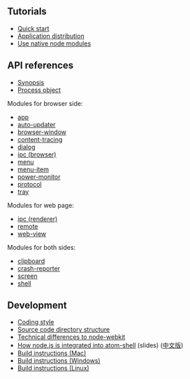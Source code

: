## Tutorials

* [Quick start](tutorial/quick-start.md)
* [Application distribution](tutorial/application-distribution.md)
* [Use native node modules](tutorial/use-native-node-modules.md)

## API references

* [Synopsis](api/synopsis.md)
* [Process object](api/process.md)

Modules for browser side:

* [app](api/app.md)
* [auto-updater](api/auto-updater.md)
* [browser-window](api/browser-window.md)
* [content-tracing](api/content-tracing.md)
* [dialog](api/dialog.md)
* [ipc (browser)](api/ipc-browser.md)
* [menu](api/menu.md)
* [menu-item](api/menu-item.md)
* [power-monitor](api/power-monitor.md)
* [protocol](api/protocol.md)
* [tray](api/tray.md)

Modules for web page:

* [ipc (renderer)](api/ipc-renderer.md)
* [remote](api/remote.md)
* [web-view](api/web-view.md)

Modules for both sides:

* [clipboard](api/clipboard.md)
* [crash-reporter](api/crash-reporter.md)
* [screen](api/screen.md)
* [shell](api/shell.md)

## Development

* [Coding style](development/coding-style.md)
* [Source code directory structure](development/source-code-directory-structure.md)
* [Technical differences to node-webkit](development/atom-shell-vs-node-webkit.md)
* [How node.js is integrated into atom-shell](https://speakerdeck.com/zcbenz/practice-on-embedding-node-dot-js-into-atom-editor) (slides) ([中文版](http://2014.jsconf.cn/slides/Practice%20on%20embedding%20Node.js%20into%20Atom%20Editor.pdf
))
* [Build instructions (Mac)](development/build-instructions-mac.md)
* [Build instructions (Windows)](development/build-instructions-windows.md)
* [Build instructions (Linux)](development/build-instructions-linux.md)

